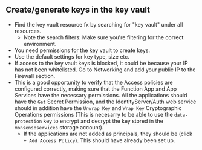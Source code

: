 ## Create/generate keys in the key vault

- Find the key vault resource fx by searching for "key vault" under all resources.
  - Note the search filters: Make sure you're filtering for the correct environment.
- You need permissions for the key vault to create keys.
- Use the default settings for key type, size etc.
- If access to the key vault keys is blocked, it could be because your IP has not been
  whitelisted. Go to Networking and add your public IP to the Firewall section.
- This is a good opportunity to verify that the Access policies are configured correctly,
  making sure that the Function App and App Services have the necessary permissions.
  All the applications should have the `Get` Secret Permission, and the IdentityServer/Auth web
  service should in addition have the `Unwrap Key` and `Wrap Key` Cryptographic Operations
  permissions (This is necesarry to be able to use the `data-protection` key to encrypt and
  decrypt the key stored in the `monsensoservices` storage account).
  - If the applications are not added as principals, they should be (click `+ Add Access Policy`).
    This should have already been set up.
